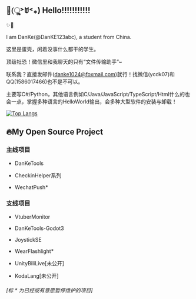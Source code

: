 ## 🌟(ૢ˃ꌂ˂⁎) Hello!!!!!!!!!!!

✨🌈

I am DanKe(@DanKE123abc), a student from China.

这里是蛋壳，闲着没事什么都干的学生。

顶级社恐！微信里和我聊天的只有“文件传输助手”~

联系我？直接发邮件(danke1024@foxmail.com)就行！找微信(ycdk07)和QQ(1586017466)也不是不可以。

主要写C#/Python，其他语言例如C/Java/JavaScript/TypeScript/Html什么的也会一点，掌握多种语言的HelloWorld输出，会多种大型软件的安装与卸载！

[![Top Langs](https://github-readme-stats.vercel.app/api/top-langs/?username=DanKE123abc)](https://danke-cn.eu.org)

## 🔥My Open Source Project

### 主线项目

* DanKeTools

* CheckinHelper系列

* WechatPush*

### 支线项目

* VtuberMonitor

* DanKeTools-Godot3

* JoystickSE

* WearFlashlight*

* UnityBiliLive[未公开]

* KodaLang[未公开]

###### [标 * 为已经或有意愿暂停维护的项目]
